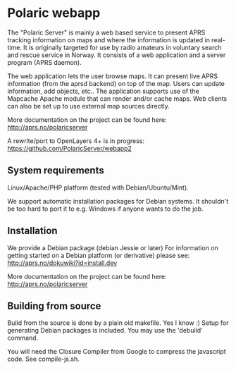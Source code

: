# Polaric webapp

The "Polaric Server" is mainly a web based service to present APRS tracking information on maps and where the information is updated in real-time. It is originally targeted for use by radio amateurs in voluntary search and rescue service in Norway. It consists of a web application and a server program (APRS daemon). 

The web application lets the user browse maps. It can present live APRS information (from the aprsd backend) on top of the map. Users can update information, add objects, etc.. The application supports use of the Mapcache Apache module that can render and/or cache maps. Web clients can also be set up to use external map sources directly. 

More documentation on the project can be found here: 
http://aprs.no/polaricserver

A rewrite/port to OpenLayers 4+ is in progress: 
https://github.com/PolaricServer/webapp2


## System requirements

Linux/Apache/PHP platform (tested with Debian/Ubuntu/Mint).

We support automatic installation packages for Debian systems. It shouldn't be too hard to port it to e.g. Windows if anyone wants to do the job. 
 
## Installation

We provide a Debian package (debian Jessie or later) For information on getting 
started on a Debian platform (or derivative) please see: 
http://aprs.no/dokuwiki?id=install.dev

More documentation on the project can be found here: 
http://aprs.no/polaricserver

## Building from source 

Build from the source is done by a plain old makefile. Yes I know :)
Setup for generating Debian packages is included. You may use the 'debuild' 
command.

You will need the Closure Compiler from Google to compress the javascript 
code. See compile-js.sh. 

